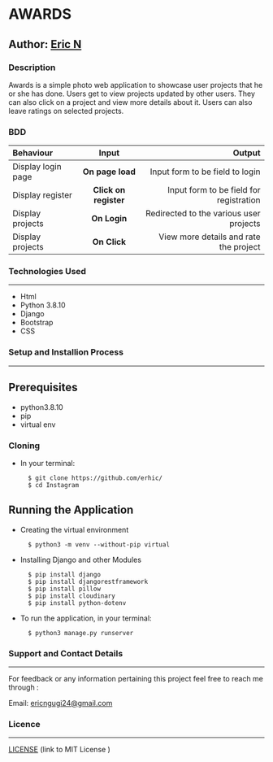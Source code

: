 # AWARDS

## Author: [Eric N](https://github.com/erhic/)

### Description

Awards is a simple photo web application to showcase user projects that he or she has done. Users get to view projects updated by other users. They can also click on a project and view more details about it. Users can also leave ratings on selected projects.
### BDD

| Behaviour | Input | Output |
| :---------------- | :---------------: | ------------------: |
| Display login page | **On page load** | Input form to be field to login| 
| Display register | **Click on register** | Input form to be field for registration |
| Display projects  | **On Login** |Redirected to the various user projects |
| Display projects | **On Click** | View more details and rate the project|

### Technologies Used
----
- Html
- Python 3.8.10
- Django
- Bootstrap
- CSS

### Setup and Installion Process
----
## Prerequisites
* python3.8.10
* pip
* virtual env

### Cloning
* In your terminal:

        $ git clone https://github.com/erhic/
        $ cd Instagram

## Running the Application
* Creating the virtual environment

        $ python3 -m venv --without-pip virtual
      
        
* Installing Django and other Modules

        $ pip install django
        $ pip install djangorestframework
        $ pip install pillow
        $ pip install cloudinary
        $ pip install python-dotenv
      
       
        




* To run the application, in your terminal:

        $ python3 manage.py runserver


### Support and Contact Details
----
For feedback or any information pertaining this project feel free to reach me through :

Email: ericngugi24@gmail.com

### Licence 
---
 [ LICENSE](LICENSE) 
 (link to MIT License )